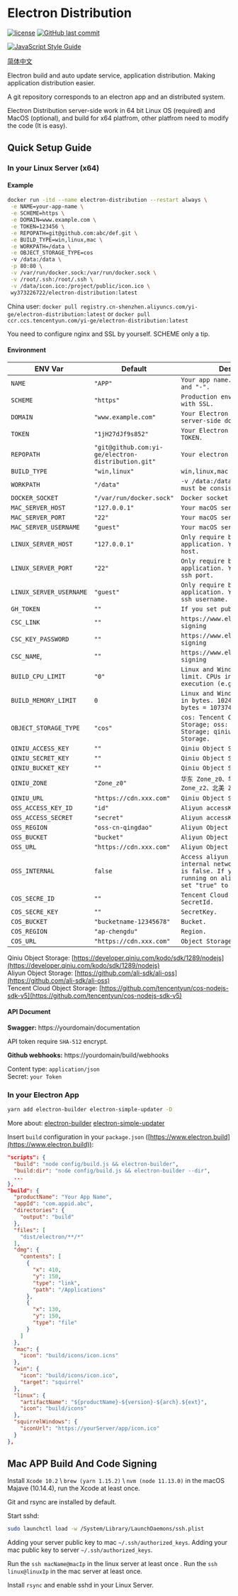 # Electron Distribution

[![license](https://img.shields.io/github/license/yi-ge/electron-distribution.svg?style=flat-square)](https://github.com/yi-ge/electron-distribution/blob/master/LICENSE)
[![GitHub last commit](https://img.shields.io/github/last-commit/yi-ge/electron-distribution.svg?style=flat-square)](https://github.com/yi-ge/electron-distribution)

[![JavaScript Style Guide](https://cdn.rawgit.com/standard/standard/master/badge.svg)](https://github.com/standard/standard)

[简体中文](README.zh-CN.md)

Electron build and auto update service, application distribution. Making application distribution easier.

A git repository corresponds to an electron app and an distributed system.

Electron Distribution server-side work in 64 bit Linux OS (required) and MacOS (optional), and build for x64 platfrom, other platfrom need to modify the code (It is easy).

## Quick Setup Guide

### In your Linux Server (x64)

#### Example

```bash
docker run -itd --name electron-distribution --restart always \
 -e NAME=your-app-name \
 -e SCHEME=https \
 -e DOMAIN=www.example.com \
 -e TOKEN=123456 \
 -e REPOPATH=git@github.com:abc/def.git \
 -e BUILD_TYPE=win,linux,mac \
 -e WORKPATH=/data \
 -e OBJECT_STORAGE_TYPE=cos
 -v /data:/data \
 -p 80:80 \
 -v /var/run/docker.sock:/var/run/docker.sock \
 -v /root/.ssh:/root/.ssh \
 -v /data/icon.ico:/project/public/icon.ico \
 wy373226722/electron-distribution:latest
```

China user: `docker pull registry.cn-shenzhen.aliyuncs.com/yi-ge/electron-distribution:latest` or `docker pull ccr.ccs.tencentyun.com/yi-ge/electron-distribution:latest`

You need to configure nginx and SSL by yourself. SCHEME only a tip.

#### Environment

| ENV Var | Default | Description |
|---|---|---|
| `NAME` | `"APP"` | `Your app name. Numbers, letters and "-".` |
| `SCHEME` | `"https"` | `Production environment only work with SSL.` |
| `DOMAIN` | `"www.example.com"` | `Your Electron Distribution server-side domain.` |
| `TOKEN` | `"1jH27dJf9s852"` | `Your Electron Distribution API TOKEN.` |
| `REPOPATH` | `"git@github.com:yi-ge/electron-distribution.git"` | `Your electron app repository.` |
| `BUILD_TYPE` | `"win,linux"` | `win,linux,mac` |
| `WORKPATH` | `"/data"` | `-v /data:/data, The two path must be consistent.` |
| `DOCKER_SOCKET` | `"/var/run/docker.sock"` | `Docker socket path.` |
| `MAC_SERVER_HOST` | `"127.0.0.1"` | `Your macOS server host.` |
| `MAC_SERVER_PORT` | `"22"` | `Your macOS server ssh port.` |
| `MAC_SERVER_USERNAME` | `"guest"` | `Your macOS server ssh username.` |
| `LINUX_SERVER_HOST` | `"127.0.0.1"` | `Only require build mac application. Your linux server host.` |
| `LINUX_SERVER_PORT` | `"22"` | `Only require build mac application. Your linux server ssh port.` |
| `LINUX_SERVER_USERNAME` | `"guest"` | `Only require build mac application. Your linux server ssh username.` |
| `GH_TOKEN` | `""` | `If you set publish option.` |
| `CSC_LINK` | `""` | `https://www.electron.build/code-signing` |
| `CSC_KEY_PASSWORD` | `""` | `https://www.electron.build/code-signing` |
| `CSC_NAME`, | `""` | `https://www.electron.build/code-signing` |
| `BUILD_CPU_LIMIT` | `"0"` | `Linux and Windows build cpu limit. CPUs in which to allow execution (e.g., 0-3, 0,1)` |
| `BUILD_MEMORY_LIMIT` | `0` | `Linux and Windows memory limit in bytes. 1024 * 1024 * 1024 bytes = 1073741824 bytes = 1GB` |
| `OBJECT_STORAGE_TYPE` | `"cos"` | `cos: Tencent Cloud Object Storage; oss: Aliyun Object Storage; qiniu: Qiniu Object Storage.` |
| `QINIU_ACCESS_KEY` | `""` | `Qiniu Object Storage, accessKey.` |
| `QINIU_SECRET_KEY` | `""` | `Qiniu Object Storage, secretKey.` |
| `QINIU_BUCKET_KEY` | `""` | `Qiniu Object Storage, bucket.` |
| `QINIU_ZONE` | `"Zone_z0"` | `华东 Zone_z0、华北 Zone_z1、华南 Zone_z2、北美 Zone_na0` |
| `QINIU_URL` | `"https://cdn.xxx.com"` | `Qiniu Object Storage CDN url.` |
| `OSS_ACCESS_KEY_ID` | `"id"` | `Aliyun accessKeyId.` |
| `OSS_ACCESS_SECRET` | `"secret"` | `Aliyun accessKeySecret.` |
| `OSS_REGION` | `"oss-cn-qingdao"` | `Aliyun Object Storage, Region.` |
| `OSS_BUCKET` | `"bucket"` | `Aliyun Object Storage, Bucket.` |
| `OSS_URL` | `"https://cdn.xxx.com"` | `Aliyun Object Storage CDN url.` |
| `OSS_INTERNAL` | `false` | `Access aliyun OSS with aliyun internal network or not, default is false. If your servers are running on aliyun too, you can set "true" to save lot of money.` |
| `COS_SECRE_ID` | `""` | `Tencent Cloud Object Storage SecretId.` |
| `COS_SECRE_KEY` | `""` | `SecretKey.` |
| `COS_BUCKET` | `"bucketname-12345678"` | `Bucket.` |
| `COS_REGION` | `"ap-chengdu"` | `Region.` |
| `COS_URL` | `"https://cdn.xxx.com"` | `Object Storage CDN url.` |

Qiniu Object Storage: [https://developer.qiniu.com/kodo/sdk/1289/nodejs](https://developer.qiniu.com/kodo/sdk/1289/nodejs)  
Aliyun Object Storage: [https://github.com/ali-sdk/ali-oss](https://github.com/ali-sdk/ali-oss)  
Tencent Cloud Object Storage: [https://github.com/tencentyun/cos-nodejs-sdk-v5](https://github.com/tencentyun/cos-nodejs-sdk-v5) 

#### API Document

**Swagger:** https://yourdomain/documentation

API token require `SHA-512` encrypt.

**Github webhooks:** https://yourdomain/build/webhooks

Content type: `application/json`  
Secret: `your Token`

### In your Electron App

```bash
yarn add electron-builder electron-simple-updater -D
```

More about: [electron-builder](https://github.com/electron-userland/electron-builder) [electron-simple-updater](https://github.com/megahertz/electron-simple-updater)

Insert `build` configuration in your `package.json` ([https://www.electron.build](https://www.electron.build)):

```json
"scripts": {
  "build": "node config/build.js && electron-builder",
  "build:dir": "node config/build.js && electron-builder --dir",
  ...
},
"build": {
  "productName": "Your App Name",
  "appId": "com.appid.abc",
  "directories": {
    "output": "build"
  },
  "files": [
    "dist/electron/**/*"
  ],
  "dmg": {
    "contents": [
      {
        "x": 410,
        "y": 150,
        "type": "link",
        "path": "/Applications"
      },
      {
        "x": 130,
        "y": 150,
        "type": "file"
      }
    ]
  },
  "mac": {
    "icon": "build/icons/icon.icns"
  },
  "win": {
    "icon": "build/icons/icon.ico",
    "target": "squirrel"
  },
  "linux": {
    "artifactName": "${productName}-${version}-${arch}.${ext}",
    "icon": "build/icons"
  },
  "squirrelWindows": {
    "iconUrl": "https://yourServer/app/icon.ico"
  }
},
```

## Mac APP Build And Code Signing

Install `Xcode 10.2` \ `brew (yarn 1.15.2)` \ `nvm (node 11.13.0)` in the macOS Majave (10.14.4), run the Xcode at least once.

Git and rsync are installed by default.

Start sshd:

```bash
sudo launchctl load -w /System/Library/LaunchDaemons/ssh.plist
```

Adding your server public key to mac `~/.ssh/authorized_keys`.
Adding your mac public key to server `~/.ssh/authorized_keys`.

Run the `ssh macName@macIp` in the linux server at least once .
Run the `ssh linux@linuxIp` in the mac server at least once.

Install `rsync` and enable sshd in your Linux Server.
